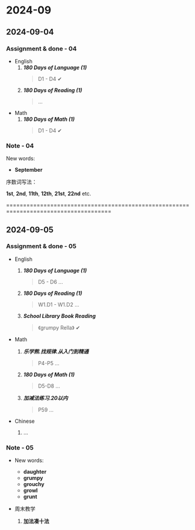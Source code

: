 # 2024-09

## 2024-09-04

### Assignment & done - 04

- English
  1. _**180 Days of Language (1)**_
     > D1 - D4 ✔
  2. _**180 Days of Reading (1)**_
     > ...
- Math
  1. _**180 Days of Math (1)**_
     > D1 - D4 ✔

### Note - 04

New words:

- **September**

序数词写法：

**1st**, **2nd**, **11th**, **12th**, **21st**, **22nd** etc.

=====================================================================================

## 2024-09-05

### Assignment & done - 05

- English
  1. _**180 Days of Language (1)**_
     > D5 - D6 ...
  2. _**180 Days of Reading (1)**_
     > W1.D1 - W1.D2 ...
  3. _**School Library Book Reading**_
     > 《grumpy Rella》 ✔

- Math
  1. _**乐学熊.找规律.从入门到精通**_
     > P4-P5 ...
  2. _**180 Days of Math (1)**_
     > D5-D8 ...
  3. _**加减法练习.20以内**_
     > P59 ...

- Chinese
  1. ...

### Note - 05

- New words:
  - **daughter**
  - **grumpy**
  - **grouchy**
  - **growl**
  - **grunt**

- 周末教学
  1. **加法凑十法**
